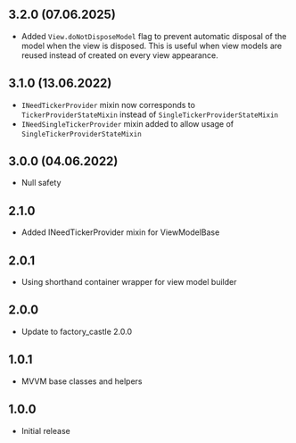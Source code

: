 ## 3.2.0 (07.06.2025)
* Added `View.doNotDisposeModel` flag to prevent automatic disposal of the model when the view is disposed. This is useful when view models are reused instead of created on every view appearance.

## 3.1.0 (13.06.2022)
* `INeedTickerProvider` mixin now corresponds to `TickerProviderStateMixin` instead of `SingleTickerProviderStateMixin`
* `INeedSingleTickerProvider` mixin added to allow usage of `SingleTickerProviderStateMixin`

## 3.0.0 (04.06.2022)
* Null safety

## 2.1.0
* Added INeedTickerProvider mixin for ViewModelBase

## 2.0.1
* Using shorthand container wrapper for view model builder

## 2.0.0
* Update to factory_castle 2.0.0

## 1.0.1
* MVVM base classes and helpers

## 1.0.0
* Initial release
